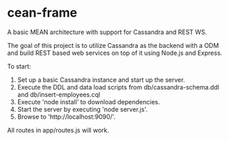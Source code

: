 # cean-frame
A basic MEAN architecture with support for Cassandra and REST WS.

The goal of this project is to utilize Cassandra as the backend with a ODM and build REST based web services on top of it using Node.js and Express.

To start:

1. Set up a basic Cassandra instance and start up the server.
2. Execute the DDL and data load scripts from db/cassandra-schema.ddl and db/insert-employees.cql
3. Execute 'node install' to download dependencies.
4. Start the server by executing 'node server.js'.
5. Browse to 'http://localhost:9090/'.

All routes in app/routes.js will work.
